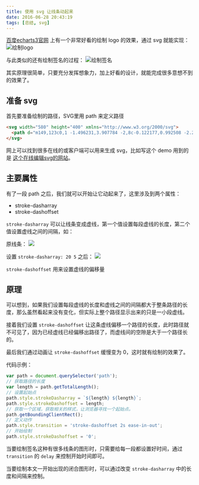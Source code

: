 ```yaml
---
title: 使用 svg 让线条动起来
date: 2016-06-28 20:43:19
tags: [总结, svg]
---
```

[百度echarts3官网](http://echarts.baidu.com/index.html) 上有一个非常好看的绘制 logo 的效果，通过 svg 就能实现：
![绘制logo](http://7xo08n.com1.z0.glb.clouddn.com/blog%2Fuse-svg-draw-line/02.gif)

与此类似的还有绘制签名的过程：
![绘制签名](http://7xo08n.com1.z0.glb.clouddn.com/blog/use-svg-draw-line/01.gif)

其实原理很简单，只要充分发挥想象力，加上好看的设计，就能完成很多意想不到的效果了。

<!-- more -->

## 准备 svg
首先要准备绘制的路径，SVG里用 path 来定义路径
```html
<svg width="580" height="400" xmlns="http://www.w3.org/2000/svg">
  <path d="m149,123c0,1 -1.496231,3.907784 -2,8c-0.122177,0.992508 -2.206802,4.812653 -4,7c-2.285873,2.78833 -3.49295,5.234009 -6,10" id="svg_27" fill-opacity="null" stroke-opacity="null" stroke-width="1.5" stroke="#000" fill="none"/>
</svg>
```
网上可以找到很多在线的或客户端可以用来生成 svg，比如写这个 demo 用到的是 [这个在线编辑svg的网站](http://www.yyyweb.com/ctools/demo.php)。

## 主要属性
有了一段 path 之后，我们就可以开始让它动起来了，这里涉及到两个属性：
- stroke-dasharray
- stroke-dashoffset

`stroke-dasharray` 可以让线条变成虚线，第一个值设置每段虚线的长度，第二个值设置虚线之间的间隔，如：

原线条：
![](http://7xo08n.com1.z0.glb.clouddn.com/blog/use-svg-draw-line/03.png)

设置 `stroke-dasharray: 20 5` 之后：
![](http://7xo08n.com1.z0.glb.clouddn.com/blog/use-svg-draw-line/04.png)

`stroke-dashoffset` 用来设置虚线的偏移量

## 原理
可以想到，如果我们设置每段虚线的长度和虚线之间的间隔都大于整条路径的长度，那么虽然看起来没有变化，但实际上整个路径显示出来的只是一小段虚线。

接着我们设置 `stroke-dashoffset` 让这条虚线偏移一个路径的长度，此时路径就不可见了，因为已经虚线已经偏移出路径了，而虚线间的空隙是大于一个路径长的。

最后我们通过动画让 `stroke-dashoffset` 缓慢变为 0，这时就有绘制的效果了。

代码示例：
```javascript
var path = document.querySelector('path');
// 获取路径的长度
var length = path.getTotalLength();
// 设置起始点
path.style.strokeDasharray = `${length} ${length}`;
path.style.strokeDashoffset = length;
// 获取一个区域，获取相关的样式，让浏览器寻找一个起始点。
path.getBoundingClientRect();
// 定义动作
path.style.transition = 'stroke-dashoffset 2s ease-in-out';
// 开始绘制
path.style.strokeDashoffset = '0';
```

当要绘制签名这种有很多线条的图形时，只需要给每一段都设置好时间，通过 `transition` 的 `delay` 来控制开始时间即可。

当要绘制本文一开始出现的闭合图形时，可以通过改变 `stroke-dasharray` 中的长度和间隔来控制。
